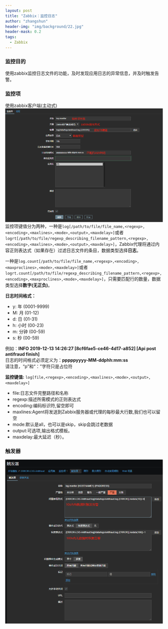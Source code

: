 ```yaml
---
layout: post
title: "Zabbix：监控日志"
author: "zhangshun"
header-img: "img/background/22.jpg"
header-mask: 0.2
tags:
  - Zabbix
---
```


### 监控目的
使用zabbix监控日志文件的功能，及时发现应用日志的异常信息，并及时触发告警。
### 监控项
使用zabbix客户端(主动式)
![](/img/in-post/2019-12-13-Zabbix监控日志/监控项.png)
监控项键值分为两种，一种是`log[/path/to/file/file_name,<regexp>,<encoding>,<maxlines>,<mode>,<output>,<maxdelay>]`或者`logrt[/path/to/file/regexp_describing_filename_pattern,<regexp>,<encoding>,<maxlines>,<mode>,<output>,<maxdelay>]`，Zabbix代理将通过内容正则表达式（如果存在）过滤日志文件的条目，数据类型选择**日志**。

一种是`log.count[/path/to/file/file_name,<regexp>,<encoding>,<maxproclines>,<mode>,<maxdelay>]`或者`logrt.count[/path/to/file/regexp_describing_filename_pattern,<regexp>,<encoding>,<maxproclines>,<mode>,<maxdelay>]`，只需要匹配行的数量，数据类型选择**数字(无正负)**。

**日志时间格式：**
- y: 年 (0001-9999)
- M: 月 (01-12)
- d: 日 (01-31)
- h: 小时 (00-23)
- m: 分钟 (00-59)
- s: 秒 (00-59)

例如：**INFO  2019-12-13 14:26:27 [8cf6fae5-ce46-4d17-a852] [Api post antifraud finish]**<br>
日志的时间格式必须定义为：**pppppyyyy-MM-ddphh:mm:ss**<br>
请注意，“p”和“：”字符只是占位符

**监控键值:**
`log[file,<regexp>,<encoding>,<maxlines>,<mode>,<output>,<maxdelay>]`
- file:日志文件完整路径和名称
- regexp:描述所需模式的正则表达式
- encoding:编码标识符,留空即可
- maxlines:Agent将发送到Zabbix服务器或代理的每秒最大行数,我们也可以留空
- mode:默认是all，也可以是skip，skip会跳过老数据
- output:可选项,输出格式模板。
- maxdelay:最大延迟（秒）。

### 触发器
![](/img/in-post/2019-12-13-Zabbix监控日志/触发器.png)